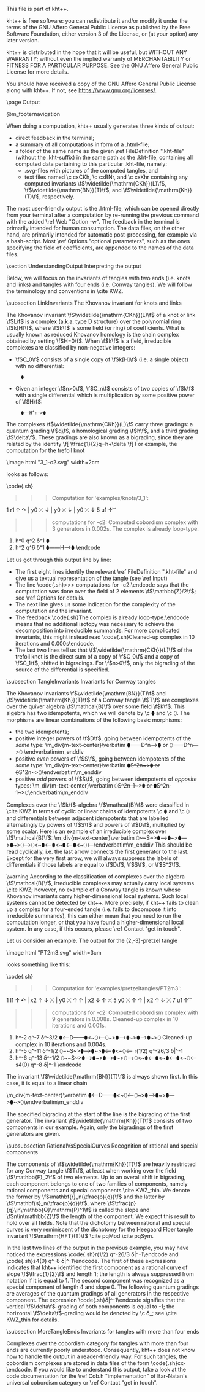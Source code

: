 
This file is part of kht++.

kht++ is free software: you can redistribute it and/or modify
it under the terms of the GNU Affero General Public License as 
published by the Free Software Foundation, either version 3 of 
the License, or (at your option) any later version.

kht++ is distributed in the hope that it will be useful,
but WITHOUT ANY WARRANTY; without even the implied warranty of
MERCHANTABILITY or FITNESS FOR A PARTICULAR PURPOSE.  See the
GNU Affero General Public License for more details.

You should have received a copy of the GNU Affero General 
Public License along with kht++.  If not, see 
<https://www.gnu.org/licenses/>.



\page Output

@m_footernavigation

When doing a computation, kht++ usually generates three kinds of output: 

- direct feedback in the terminal;
- a summary of all computations in form of a .html-file;
- a folder of the same name as the given \ref FileDefinition ".kht-file" (without the .kht-suffix) in the same path as the .kht-file, containing all computed data pertaining to this particular .kht-file, namely:
    - .svg-files with pictures of the computed tangles, and
    - text files named \c cxCKh, \c cxBNr, and \c cxKhr containing any computed invariants \f$\widetilde{\mathrm{CKh}}(L)\f$, \f$\widetilde{\mathrm{BN}}(T)\f$, and \f$\widetilde{\mathrm{Kh}}(T)\f$, respectively. 

The most user-friendly output is the .html-file, which can be opened directly from your terminal after a computation by re-running the previous command with the added \ref Web "Option -w". The feedback in the terminal is primarily intended for human consumption. The data files, on the other hand, are primarily intended for automatic post-processing, for example via a bash-script. Most \ref Options "optional parameters", such as the ones specifying the field of coefficients, are appended to the names of the data files. 
    
    
\section UnderstandingOutput Interpreting the output

Below, we will focus on the invariants of tangles with two ends (i.e. knots and links) and tangles with four ends (i.e. Conway tangles). 
We will follow the terminology and conventions in \cite KWZ.

\subsection LinkInvariants The Khovanov invariant for knots and links

The Khovanov invariant \f$\widetilde{\mathrm{CKh}}(L)\f$ of a knot or link \f$L\f$ is a complex (a.k.a. type D structure) over the polynomial ring \f$k[H]\f$, where \f$k\f$ is some field (or ring) of coefficients. What is usually known as reduced Khovanov homology is the chain complex obtained by setting \f$H=0\f$. When \f$k\f$ is a field, irreducible complexes are classified by non-negative integers:

- \f$C_0\f$ consists of a single copy of \f$k[H]\f$ (i.e. a single object) with no differential: 

        ⬮

- Given an integer \f$n>0\f$, \f$C_n\f$ consists of two copies of \f$k\f$ with a single differential which is multiplication by some positive power of \f$H\f$:

        ⬮——H^n—>⬮


The complexes \f$\widetilde{\mathrm{CKh}}(L)\f$ carry three gradings: a quantum grading \f$q\f$, a homological grading \f$h\f$, and a third grading \f$\delta\f$. These gradings are also known as a bigrading, since they are related by the identity
\f[
\tfrac{1}{2}q=h+\delta
\f]
For example, the computation for the trefoil knot

\image html "3_1-c2.svg" width=2cm

looks as follows:

\code{.sh}
>>>
>>> Computation for 'examples/knots/3_1':
>>>
1 r1	↑  ↷ 
| y0	 ⤫  ↓ 
| y0	 ⤫  ↓ 
| y0	 ⤫  ↓ 
5 u1	↑   ͝
>>> computations for -c2:
Computed cobordism complex with 3 generators in 0.002s.
The complex is already loop-type.
1) h^0 q^2 δ^1 ⬮
2) h^2 q^6 δ^1 ⬮——H—>⬮
\endcode

Let us got through this output line by line:

- The first eight lines identify the relevant \ref FileDefinition ".kht-file" and give us a textual representation of the tangle (see \ref Input)
- The line \code{.sh}>>> computations for -c2:\endcode says that the computation was done over the field of 2 elements \f$\mathbb{Z}/2\f$; see \ref Options for details.
- The next line gives us some indication for the complexity of the computation and the invariant.
- The feedback \code{.sh}The complex is already loop-type.\endcode means that no additional isotopy was necessary to achieve the decomposition into irreducible summands. For more complicated invariants, this might instead read \code{.sh}Cleaned-up complex in 10 iterations and 0.000s\endcode.
- The last two lines tell us that \f$\widetilde{\mathrm{CKh}}(L)\f$ of the trefoil knot is the direct sum of a copy of \f$C_0\f$ and a copy of \f$C_1\f$, shifted in bigradings. For \f$n>0\f$, only the bigrading of the source of the differential is specified. 



\subsection TangleInvariants Invariants for Conway tangles

The Khovanov invariants \f$\widetilde{\mathrm{BN}}(T)\f$ and \f$\widetilde{\mathrm{Kh}}(T)\f$ of a Conway tangle \f$T\f$ are complexes over the quiver algebra \f$\mathcal{B}\f$ over some field \f$k\f$. This algebra has two idempotents, which we will denote by \c ⬮ and \c ⬯. The morphisms are linear combinations of the following basic morphisms:

- the two idempotents; 
- positive integer powers of \f$D\f$, going between idempotents of the _same_ type: 
\m_div{m-text-center}\verbatim ⬮——D^n—>⬮    or    ⬯——D^n—>⬯ \endverbatim\m_enddiv
- positive _even_ powers of \f$S\f$, going between idempotents of the _same_ type:
\m_div{m-text-center}\verbatim ⬮~~S^2n~>⬮    or    ⬯~~S^2n~>⬯\endverbatim\m_enddiv
- positive _odd_ powers of \f$S\f$, going between idempotents of _opposite_ types:
\m_div{m-text-center}\verbatim ⬯~~S^2n-1~>⬮    or    ⬮~~S^2n-1~>⬯\endverbatim\m_enddiv

Complexes over the \f$k\f$-algebra \f$\mathcal{B}\f$ were classified in \cite KWZ in terms of cyclic or linear chains of idempotents \c ⬮ and \c ⬯ and differentials between adjacent idempotents that are labelled alternatingly by powers of \f$S\f$ and powers of \f$D\f$, multiplied by some scalar. Here is an example of an irreducible complex over \f$\mathcal{B}\f$:
\m_div{m-text-center}\verbatim ⬯~~S~>⬮—>⬮~>⬮—>⬮~>⬯—>⬯<~⬮<—⬮<~⬮<—⬮<~⬯<—\endverbatim\m_enddiv
This should be read cyclically, i.e. the last arrow connects the first generator to the last. Except for the very first arrow, we will always suppress the labels of differentials if those labels are equal to \f$D\f$, \f$S\f$, or \f$S^2\f$. 


\warning 
According to the classification of complexes over the algebra \f$\mathcal{B}\f$, irreducible complexes may actually carry local systems \cite KWZ; however, no example of a Conway tangle is known whose Khovanov invariants carry higher-dimensional local systems. 
Such local systems cannot be detected by kht++. 
More precisely, if kht++ fails to clean up a complex for a four-ended tangle (i.e. fails to decompose it into irreducible summands), this can either mean that you need to run the computation longer, or that you have found a higher-dimensional local system. 
In any case, if this occurs, please \ref Contact "get in touch".

Let us consider an example. The output for the (2,-3)-pretzel tangle 

\image html "PT2m3.svg" width=3cm

looks something like this:

\code{.sh}
>>>
>>> Computation for 'examples/pretzeltangles/PT2m3':
>>>
1 l1	↑  ↶ 
| x2	↑ ↓  ⤬ 
| y0	 ⤫  ↑ ↑ 
| x2	↓ ↑  ⤬ 
5 y0	 ⤫  ↑ ↑ 
| x2	↑ ↓  ⤬ 
7 u1	↑   ͝
>>> computations for -c2:
Computed cobordism complex with 9 generators in 0.008s.
Cleaned-up complex in 10 iterations and 0.001s.
1) h^-2 q^-7 δ^-3/2 ⬮<—D——⬮<~⬯<—⬯~>⬮—>⬮~>⬮—>⬮~>⬯
Cleaned-up complex in 10 iterations and 0.004s.
1) h^-5 q^-11 δ^-1/2 ⬯~~S~>⬮—>⬮~>⬮<—⬮<~⬯<—     r(1/2) q^-26/3 δ|^-1
2) h^-6 q^-13 δ^-1/2 ⬯~~S~>⬮—>⬮~>⬮—>⬮~>⬯—>⬯<~⬮<—⬮<~⬮<—⬮<~⬯<—     s4(0) q^-8 δ|^-1
\endcode

The invariant \f$\widetilde{\mathrm{BN}}(T)\f$ is always shown first. In this case, it is equal to a linear chain

\m_div{m-text-center}\verbatim ⬮<—D——⬮<~⬯<—⬯~>⬮—>⬮~>⬮—>⬮~>⬯\endverbatim\m_enddiv

The specified bigrading at the start of the line is the bigrading of the first generator. 
The invariant \f$\widetilde{\mathrm{Kh}}(T)\f$ consists of two components in our example. 
Again, only the bigradings of the first generators are given. 

\subsubsection RationalVsSpecialCurves Recognition of rational and special components

The components of \f$\widetilde{\mathrm{Kh}}(T)\f$ are heavily restricted for any Conway tangle \f$T\f$, at least when working over the field \f$\mathbb{F}_2\f$ of two elements. 
Up to an overall shift in bigrading, each component belongs to one of two families of components, namely rational components and special components \cite KWZ_thin. 
We denote the former by \f$\mathbf{r}_n(\tfrac{p}{q})\f$ and the latter by \f$\mathbf{s}_n(\tfrac{p}{q})\f$, where \f$\tfrac{p}{q}\in\mathbb{Q}\mathrm{P}^1\f$ is called the slope and \f$n\in\mathbb{Z}\f$ the length of the component.
We expect this result to hold over all fields.
Note that the dichotomy between rational and special curves is very reminiscent of the dichotomy for the Heegaard Floer tangle invariant \f$\mathrm{HFT}(T)\f$ \cite pqMod \cite pqSym. 

In the last two lines of the output in the previous example, you may have noticed the expressions \code{.sh}r(1/2) q^-26/3 δ|^-1\endcode and \code{.sh}s4(0) q^-8 δ|^-1\endcode.
The first of these expressions indicates that kht++ identified the first component as a rational curve of slope \f$\tfrac{1}{2}\f$ and length 1; the length is always suppressed from notation if it is equal to 1. The second component was recognized as a special component of length 4 and slope 0. The following quantum gradings are averages of the quantum gradings of all generators in the respective component. The expression \code{.sh}δ|^-1\endcode signifies that the vertical \f$\delta\f$-grading of both components is equal to -1; the horizontal \f$\delta\f$-grading would be denoted by \c δ_; see \cite KWZ_thin for details. 


\subsection MoreTangleEnds Invariants for tangles with more than four ends

Complexes over the cobordism category for tangles with more than four ends are currently poorly understood. Consequently, kht++ does not know how to handle the output in a reader-friendly way. For such tangles, the cobordism complexes are stored in data files of the form \code{.sh}cx-<options>\endcode.  If you would like to understand this output, take a look at the code documentation for the \ref Cob.h "implementation" of Bar-Natan's universal cobordism category or \ref Contact "get in touch". 




